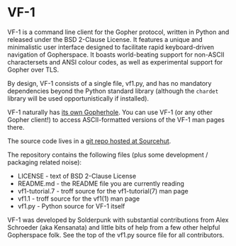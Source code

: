 # VF-1

VF-1 is a command line client for the Gopher protocol, written in Python and
released under the BSD 2-Clause License.  It features a unique and minimalistic
user interface designed to facilitate rapid keyboard-driven navigation of
Gopherspace.  It boasts world-beating support for non-ASCII charactersets and
ANSI colour codes, as well as experimental support for Gopher over TLS.

By design, VF-1 consists of a single file, vf1.py, and has no mandatory
dependencies beyond the Python standard library (although the `chardet` library
will be used opportunistically if installed).

VF-1 naturally has
[its own Gopherhole](gopher://zaibatsu.circumlunar.space:70/1/~solderpunk/vf-1).
You can use VF-1 (or any other Gopher client!) to access ASCII-formatted
versions of the VF-1 man pages there.

The source code lives in a
[git repo hosted at Sourcehut](https://git.sr.ht/~solderpunk/VF-1).

The repository contains the following files (plus some development / packaging
related noise):

* LICENSE - text of BSD 2-Clause License
* README.md - the README file you are currently reading
* vf1-tutorial.7 - troff source for the vf1-tutorial(7) man page
* vf1.1 - troff source for the vf1(1) man page
* vf1.py - Python source for VF-1 itself

VF-1 was developed by Solderpunk with substantial contributions from Alex
Schroeder (aka Kensanata) and little bits of help from a few other helpful
Gopherspace folk.  See the top of the vf1.py source file for all contributors.
